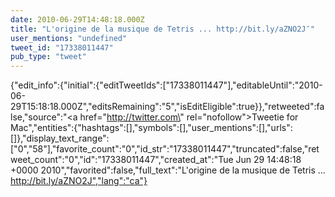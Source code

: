```yaml
---
date: 2010-06-29T14:48:18.000Z
title: "L'origine de la musique de Tetris ... http://bit.ly/aZNO2J″"
user_mentions: "undefined"
tweet_id: "17338011447"
pub_type: "tweet"
---
```

{"edit_info":{"initial":{"editTweetIds":["17338011447"],"editableUntil":"2010-06-29T15:18:18.000Z","editsRemaining":"5","isEditEligible":true}},"retweeted":false,"source":"<a href=\"http://twitter.com\" rel=\"nofollow\">Tweetie for Mac</a>","entities":{"hashtags":[],"symbols":[],"user_mentions":[],"urls":[]},"display_text_range":["0","58"],"favorite_count":"0","id_str":"17338011447","truncated":false,"retweet_count":"0","id":"17338011447","created_at":"Tue Jun 29 14:48:18 +0000 2010","favorited":false,"full_text":"L'origine de la musique de Tetris ... http://bit.ly/aZNO2J","lang":"ca"}
